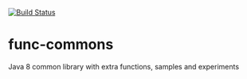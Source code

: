 [![Build Status](https://travis-ci.org/pragmatico/func-commons.svg?branch=master)](https://travis-ci.org/pragmatico/func-commons)

# func-commons
Java 8 common library with extra functions, samples and experiments


